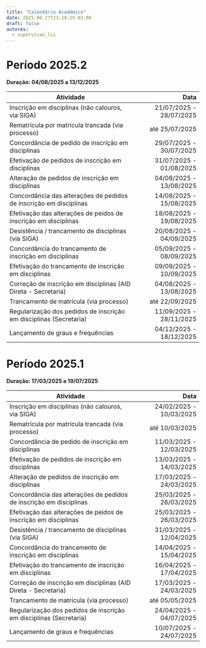 ```yaml
---
title: "Calendário Acadêmico"
date: 2025-06-27T23:29:25-03:00
draft: false
autores:
  - supervisao_lci
---
```


# Período 2025.2

**Duração: 04/08/2025 a 13/12/2025**

| Atividade | Data |
| --- | --: |
| Inscrição em disciplinas (não calouros, via SIGA) | 21/07/2025 - 28/07/2025 |
| Rematrícula por matrícula trancada (via processo) | até 25/07/2025 |
| Concordância de pedido de inscrição em disciplinas | 29/07/2025 - 30/07/2025 |
| Efetivação de pedidos de inscrição em disciplinas | 31/07/2025 - 01/08/2025 |
| Alteração de pedidos de inscrição em disciplinas | 04/08/2025 - 13/08/2025 |
| Concordância das alterações de pedidos de inscrição em disciplinas | 14/08/2025 - 15/08/2025 |
| Efetivação das alterações de peidos de inscrição em disciplinas | 18/08/2025 - 19/08/2025 |
| Desistência / trancamento de disciplinas (via SIGA) | 20/08/2025 - 04/09/2025 |
| Concordância do trancamento de inscrição em disciplinas | 05/09/2025 - 08/09/2025 |
| Efetivação do trancamento de inscrição em disciplinas | 09/09/2025 - 10/09/2025 |
| Correção de inscrição em disciplinas (AID Direta - Secretaria) | 04/08/2025 - 13/08/2025 |
| Trancamento de matrícula (via processo) | até 22/09/2025 |
| Regularização dos pedidos de inscrição em disciplinas (Secretaria) | 11/09/2025 - 28/11/2025 |
| Lançamento de graus e frequências | 04/12/2025 - 18/12/2025 |

# Período 2025.1

**Duração: 17/03/2025 a 19/07/2025**

| Atividade | Data |
| --- | --: |
| Inscrição em disciplinas (não calouros, via SIGA) | 24/02/2025 - 10/03/2025 |
| Rematrícula por matrícula trancada (via processo) | até 10/03/2025 |
| Concordância de pedido de inscrição em disciplinas | 11/03/2025 - 12/03/2025 |
| Efetivação de pedidos de inscrição em disciplinas | 13/03/2025 - 14/03/2025 |
| Alteração de pedidos de inscrição em disciplinas | 17/03/2025 - 24/03/2025 |
| Concordância das alterações de pedidos de inscrição em disciplinas | 25/03/2025 - 26/03/2025 |
| Efetivação das alterações de peidos de inscrição em disciplinas | 25/03/2025 - 26/03/2025 |
| Desistência / trancamento de disciplinas (via SIGA) | 31/03/2025 - 12/04/2025 |
| Concordância do trancamento de inscrição em disciplinas | 14/04/2025 - 15/04/2025 |
| Efetivação do trancamento de inscrição em disciplinas | 16/04/2025 - 17/04/2025 |
| Correção de inscrição em disciplinas (AID Direta - Secretaria) | 17/03/2025 - 24/03/2025 |
| Trancamento de matrícula (via processo) | até 05/05/2025 |
| Regularização dos pedidos de inscrição em disciplinas (Secretaria) | 24/04/2025 - 04/07/2025 |
| Lançamento de graus e frequências | 10/07/2025 - 24/07/2025 |

